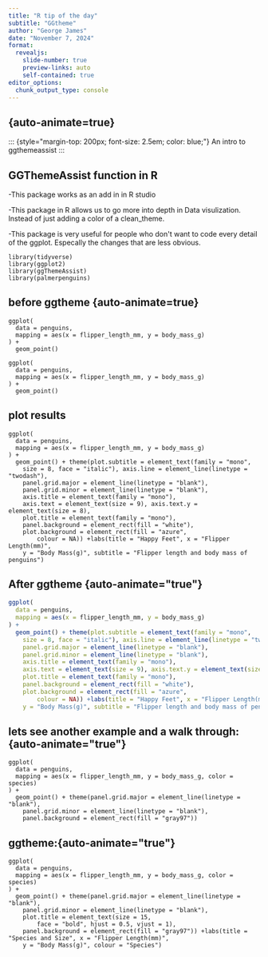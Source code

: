 ```yaml
---
title: "R tip of the day"
subtitle: "GGtheme"
author: "George James"
date: "November 7, 2024"
format:
  revealjs: 
    slide-number: true
    preview-links: auto
    self-contained: true
editor_options: 
  chunk_output_type: console
---
```


## {auto-animate=true}

::: {style="margin-top: 200px; font-size: 2.5em; color: blue;"}
An intro to ggthemeassist
:::

## GGThemeAssist function in R


-This package works as an add in in R studio


-This package in R allows us to go more into depth in Data visulization. Instead of just adding a color of a clean_theme. 


-This package is very useful for people who don't want to code every detail of the ggplot. Especally the changes that are less obvious. 

```{r}
library(tidyverse)
library(ggplot2)
library(ggThemeAssist)
library(palmerpenguins)
```






## before ggtheme {auto-animate=true}

``` {.r}
ggplot(
  data = penguins,
  mapping = aes(x = flipper_length_mm, y = body_mass_g)
) +
  geom_point()
```

```  {r}
ggplot(
  data = penguins,
  mapping = aes(x = flipper_length_mm, y = body_mass_g)
) +
  geom_point()
```

## plot results
```{r}
ggplot(
  data = penguins,
  mapping = aes(x = flipper_length_mm, y = body_mass_g)
) +
  geom_point() + theme(plot.subtitle = element_text(family = "mono",
    size = 8, face = "italic"), axis.line = element_line(linetype = "twodash"),
    panel.grid.major = element_line(linetype = "blank"),
    panel.grid.minor = element_line(linetype = "blank"),
    axis.title = element_text(family = "mono"),
    axis.text = element_text(size = 9), axis.text.y = element_text(size = 8),
    plot.title = element_text(family = "mono"),
    panel.background = element_rect(fill = "white"),
    plot.background = element_rect(fill = "azure",
        colour = NA)) +labs(title = "Happy Feet", x = "Flipper Length(mm)",
    y = "Body Mass(g)", subtitle = "Flipper length and body mass of penguins")
```

## After ggtheme {auto-animate="true"}

``` {.r code-line-numbers="4-15"}
ggplot(
  data = penguins,
  mapping = aes(x = flipper_length_mm, y = body_mass_g)
) +
  geom_point() + theme(plot.subtitle = element_text(family = "mono",
    size = 8, face = "italic"), axis.line = element_line(linetype = "twodash"),
    panel.grid.major = element_line(linetype = "blank"),
    panel.grid.minor = element_line(linetype = "blank"),
    axis.title = element_text(family = "mono"),
    axis.text = element_text(size = 9), axis.text.y = element_text(size = 8),
    plot.title = element_text(family = "mono"),
    panel.background = element_rect(fill = "white"),
    plot.background = element_rect(fill = "azure",
        colour = NA)) +labs(title = "Happy Feet", x = "Flipper Length(mm)",
    y = "Body Mass(g)", subtitle = "Flipper length and body mass of penguins")
```

## lets see another example and a walk through: {auto-animate="true"}

```{r}
ggplot(
  data = penguins,
  mapping = aes(x = flipper_length_mm, y = body_mass_g, color = species)
) +
  geom_point() + theme(panel.grid.major = element_line(linetype = "blank"),
    panel.grid.minor = element_line(linetype = "blank"),
    panel.background = element_rect(fill = "gray97"))
```

##  ggtheme:{auto-animate="true"}
```{r}
ggplot(
  data = penguins,
  mapping = aes(x = flipper_length_mm, y = body_mass_g, color = species)
) +
  geom_point() + theme(panel.grid.major = element_line(linetype = "blank"),
    panel.grid.minor = element_line(linetype = "blank"),
    plot.title = element_text(size = 15,
        face = "bold", hjust = 0.5, vjust = 1),
    panel.background = element_rect(fill = "gray97")) +labs(title = "Species and Size", x = "Flipper Length(mm)",
    y = "Body Mass(g)", colour = "Species")
```
